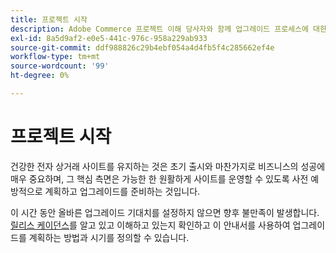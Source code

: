 ```yaml
---
title: 프로젝트 시작
description: Adobe Commerce 프로젝트 이해 당사자와 함께 업그레이드 프로세스에 대한 올바른 기대치를 설정하십시오.
exl-id: 8a5d9af2-e0e5-441c-976c-958a229ab933
source-git-commit: ddf988826c29b4ebf054a4d4fb5f4c285662ef4e
workflow-type: tm+mt
source-wordcount: '99'
ht-degree: 0%

---
```


# 프로젝트 시작

건강한 전자 상거래 사이트를 유지하는 것은 초기 출시와 마찬가지로 비즈니스의 성공에 매우 중요하며, 그 핵심 측면은 가능한 한 원활하게 사이트를 운영할 수 있도록 사전 예방적으로 계획하고 업그레이드를 준비하는 것입니다.

이 시간 동안 올바른 업그레이드 기대치를 설정하지 않으면 향후 불만족이 발생합니다. [릴리스 케이던스](https://devdocs.magento.com/release/)를 알고 있고 이해하고 있는지 확인하고 이 안내서를 사용하여 업그레이드를 계획하는 방법과 시기를 정의할 수 있습니다.
